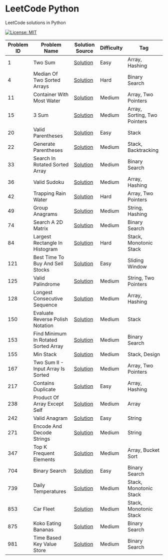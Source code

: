 # LeetCode Python

LeetCode solutions in Python

[![License: MIT](https://img.shields.io/badge/License-MIT-yellow.svg)](https://github.com/anirudhology/leetcode-python/blob/main/LICENSE)

| Problem ID | Problem Name                         | Solution Source                                                            | Difficulty | Tag                          |
|------------|--------------------------------------|----------------------------------------------------------------------------|------------|------------------------------|
| 1          | Two Sum                              | [Solution](problems/array/two_sum.py)                                      | Easy       | Array, Hashing               |
| 4          | Median Of Two Sorted Arrays          | [Solution](problems/binary_search/median_of_two_sorted_arrays.py)          | Hard       | Binary Search                |
| 11         | Container With Most Water            | [Solution](problems/array/container_with_most_water.py)                    | Medium     | Array, Two Pointers          |
| 15         | 3 Sum                                | [Solution](problems/array/three_sum.py)                                    | Medium     | Array, Sorting, Two Pointers |
| 20         | Valid Parentheses                    | [Solution](problems/stack/valid_parentheses.py)                            | Easy       | Stack                        |
| 22         | Generate Parentheses                 | [Solution](problems/stack/generate_parentheses.py)                         | Medium     | Stack, Backtracking          |
| 33         | Search In Rotated Sorted Array       | [Solution](problems/binary_search/search_in_rotated_sorted_array.py)       | Medium     | Binary Search                |
| 36         | Valid Sudoku                         | [Solution](problems/array/valid_sudoku.py)                                 | Medium     | Array, Hashing               |
| 42         | Trapping Rain Water                  | [Solution](problems/array/trapping_rain_water.py)                          | Hard       | Array, Two Pointers          |
| 49         | Group Anagrams                       | [Solution](problems/string/group_anagrams.py)                              | Medium     | String, Hashing              |
| 74         | Search A 2D Matrix                   | [Solution](problems/binary_search/search_a_2d_matrix.py)                   | Medium     | Binary Search                |
| 84         | Largest Rectangle In Histogram       | [Solution](problems/stack/largest_rectangle_in_histogram.py)               | Hard       | Stack, Monotonic Stack       |
| 121        | Best Time To Buy And Sell Stocks     | [Solution](problems/sliding_window/best_time_to_buy_and_sell_stocks.py)    | Easy       | Sliding Window               |
| 125        | Valid Palindrome                     | [Solution](problems/string/valid_palindrome.py)                            | Medium     | String, Two Pointers         |
| 128        | Longest Consecutive Sequence         | [Solution](problems/array/longest_consecutive_sequence.py)                 | Medium     | Array, Hashing               |
| 150        | Evaluate Reverse Polish Notation     | [Solution](problems/stack/evaluate_reverse_polish_notation.py)             | Medium     | Stack                        |
| 153        | Find Minimum In Rotated Sorted Array | [Solution](problems/binary_search/find_minimum_in_rotated_sorted_array.py) | Medium     | Binary Search                |
| 155        | Min Stack                            | [Solution](problems/stack/min_stack.py)                                    | Medium     | Stack, Design                |
| 167        | Two Sum II - Input Array Is Sorted   | [Solution](problems/array/two_sum_ii_input_array_is_sorted.py)             | Medium     | Array, Two Pointers          |
| 217        | Contains Duplicate                   | [Solution](problems/array/contains_duplicate.py)                           | Easy       | Array, Hashing               |
| 238        | Product Of Array Except Self         | [Solution](problems/array/product_of_array_except_self.py)                 | Medium     | Array                        |
| 242        | Valid Anagram                        | [Solution](problems/string/valid_anagram.py)                               | Easy       | String                       |
| 271        | Encode And Decode Strings            | [Solution](problems/string/encode_and_decode_strings.py)                   | Medium     | String                       |
| 347        | Top K Frequent Elements              | [Solution](problems/array/top_k_frequent_elements.py)                      | Medium     | Array, Bucket Sort           |
| 704        | Binary Search                        | [Solution](problems/binary_search/binary_search.py)                        | Easy       | Binary Search                |
| 739        | Daily Temperatures                   | [Solution](problems/stack/daily_temperatures.py)                           | Medium     | Stack, Monotonic Stack       |
| 853        | Car Fleet                            | [Solution](problems/stack/car_fleet.py)                                    | Medium     | Stack, Monotonic Stack       |
| 875        | Koko Eating Bananas                  | [Solution](problems/binary_search/koko_eating_bananas.py)                  | Medium     | Binary Search                |
| 981        | Time Based Key Value Store           | [Solution](problems/binary_search/time_based_key_value_store.py)           | Medium     | Binary Search                |